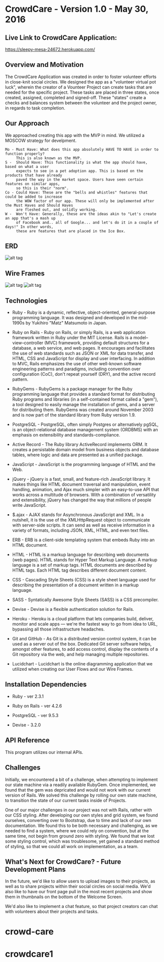 # CrowdCare - Version 1.0 - May 30, 2016

## Live Link to CrowdCare Application:
   https://sleepy-mesa-24672.herokuapp.com/

## Overview and Motivation

The CrowdCare Application was created in order to foster volunteer efforts in close-knit social circles. We designed the app as a "volunteer virtual pot luck", wherein the creator of a Vounteer Project can create tasks that are needed for the specific project. These tasks are placed in three states, once created, assigned, completed and signed-off. These "states" create a checks and balances system between the volunteer and the project owner, in regards to task completion.


## Our Approach

We approached creating this app with the MVP in mind. We utilized a MOSCOW strategy for develpment.

    Mo - Must Have: What does this app absolutely HAVE TO HAVE in order to function properly?
         This is also known as the MVP.
    S -  Should Have: This functionality is what the app should have, based on what a user
         expects to see in a pet adoption app. This is based on the products that have already 
         paved the way in the market space. Users have seen certain features on similar apps,
         so this is their "norm".
    Co - Could Have: These are the "bells and whistles" features that could be added to increase 
         the WOW factor of our app. These will only be implemented after the Must Haves and Should Haves 
         are fleshed out, and solidly working.
    W -  Won't Have: Generally, these are the ideas akin to "Let's create an app that's a mash up
         of Facebook and.. all of Google... and let's do it in a couple of days!" In other words, 
         these are features that are placed in the Ice Box. 
         
## ERD

![alt tag](/crowdCareErd.png?raw=true)


## Wire Frames

![alt tag](/HelpAppERDInitialWireframes.png?raw=true)
![alt tag](/HelpAppERDCreateNewProjectandTasks.png?raw=true)


## Technologies

* Ruby - Ruby is a dynamic, reflective, object-oriented, general-purpose programming language. It was designed and 
          developed in the mid-1990s by Yukihiro "Matz" Matsumoto in Japan.

* Ruby on Rails - Ruby on Rails, or simply Rails, is a web application framework written in Ruby under the MIT 
                  License. Rails is a model–view–controller (MVC) framework, providing default structures for a database,
                  a web service, and web pages. It encourages and facilitates the use of web standards such as JSON or 
                  XML for data transfer, and HTML, CSS and JavaScript for display and user interfacing. In addition to 
                  MVC, Rails emphasizes the use of other well-known software engineering patterns and paradigms, 
                  including convention over configuration (CoC), don't repeat yourself (DRY), and the active record pattern.

* RubyGems - RubyGems is a package manager for the Ruby programming language that provides a standard format 
              for distributing Ruby programs and libraries (in a self-contained format called a "gem"), a tool designed 
              to easily manage the installation of gems, and a server for distributing them. RubyGems was created 
              around November 2003 and is now part of the standard library from Ruby version 1.9.

* PostgreSQL - PostgreSQL, often simply Postgres or alternatively pgSQL, is an object-relational database management 
               system (ORDBMS) with an emphasis on extensibility and standards-compliance.

* Active Record - The Ruby library ActiveRecord implements ORM. It creates a persistable domain model from business 
                  objects and database tables, where logic and data are presented as a unified package. 

* JavaScript - JavaScript is the programming language of HTML and the Web.

* jQuery -  jQuery is a fast, small, and feature-rich JavaScript library. It makes things like 
            HTML document traversal and manipulation, event handling, animation, and Ajax much simpler with an easy-to-use API that works across a multitude of browsers. With a combination of versatility and extensibility, jQuery has changed the way that millions of people write JavaScript.

* $.ajax -  AJAX stands for Asynchronous JavaScript and XML. In a nutshell, it is the use of 
            the XMLHttpRequest object to communicate with server-side scripts. It can send as well as receive information in a variety of formats, including JSON, XML, HTML, and even text files.
     

* ERB -     ERB is a client-side templating system that embeds Ruby into an HTML document.

* HTML -    HTML is a markup language for describing web documents (web pages). HTML stands 
            for Hyper Text Markup Language. A markup language is a set of markup tags. HTML documents are described by HTML tags. Each HTML tag describes different document content.

* CSS -     Cascading Style Sheets (CSS) is a style sheet language used for describing 
            the presentation of a document written in a markup language.

* SASS -    Syntatically Awesome Style Sheets (SASS) is a CSS precompiler. 
            

* Devise -  Devise is a flexible authentication solution for Rails.


* Heroku -  Heroku is a cloud platform that lets companies build, deliver, monitor and scale apps — we're the fastest way to             go from idea to URL, bypassing all those infrastructure headaches.

* Git and GitHub - As Git is a distributed version control system, it can be used as a server out of the box. Dedicated 
                  Git server software helps, amongst other features, to add access control, display the contents of a Git repository via the web, and help managing multiple repositories.

* Lucidchart - Lucidchart is the online diagramming application that we utilized when creating our User Flows and our
               Wire Frames.


## Installation Dependencies

* Ruby - ver 2.3.1

* Ruby on Rails - ver 4.2.6

* PostgreSQL - ver 9.5.3

* Devise - 3.2.0


## API Reference

This program utilizes our internal APIs.

## Challenges 

Initially, we encountered a bit of a challenge, when attempting to implement our state machine via a readily available RubyGem. Once implemented, we found that the gem was depricated and would not work with our current version of Rails. We solved this challenge by rolling our own state machine, to transition the state of our current tasks inside of Projects. 

One of our major challenges in our project was not with Rails, rather with our CSS styling. After developing our own styles and grid system, we found ourselves, converting over to Bootstrap, due to time and lack of our own documentation. We found this to be both necessary and challenging, as we needed to find a system, where we could rely on convention, but at the same time, not begin from ground zero with styling. We found that we lost some styling control, which was troublesome, yet gained a standard method of styling, so that we could all work on implementation, as a team.

## What's Next for CrowdCare? - Future Development Plans
   
In the future, we'd like to allow users to upload images to their projects, as well as to share projects within their social circles on social media. We'd also like to have our front page pull in the most recent projects and show them in thumbnails on the bottom of the Welcome Screen.

We'd also like to implement a chat feature, so that project creators can chat with volunteers about their projects and tasks. 
   






# crowd-care
# crowdcare1
